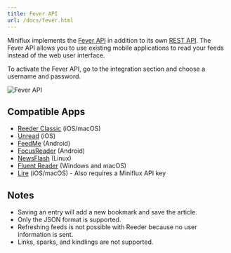 ```yaml
---
title: Fever API
url: /docs/fever.html
---
```


Miniflux implements the [Fever API](https://feedafever.com/api) in addition to its own [REST API](api.html). The
Fever API allows you to use existing mobile applications to read your
feeds instead of the web user interface.

To activate the Fever API, go to the integration section and choose a username and password.

![Fever API](/images/fever.png)

## Compatible Apps

- [Reeder Classic](http://reederapp.com/classic) (iOS/macOS)
- [Unread](https://www.goldenhillsoftware.com/unread/) (iOS)
- [FeedMe](https://play.google.com/store/apps/details?id=com.seazon.feedme&hl=en) (Android)
- [FocusReader](https://play.google.com/store/apps/details?id=allen.town.focus.reader) (Android)
- [NewsFlash](https://gitlab.com/news-flash/news_flash_gtk) (Linux)
- [Fluent Reader](https://hyliu.me/fluent-reader/) (Windows and macOS)
- [Lire](https://lireapp.com/) (iOS/macOS) - Also requires a Miniflux API key

## Notes

- Saving an entry will add a new bookmark and save the article.
- Only the JSON format is supported.
- Refreshing feeds is not possible with Reeder because no user information is sent.
- Links, sparks, and kindlings are not supported.
